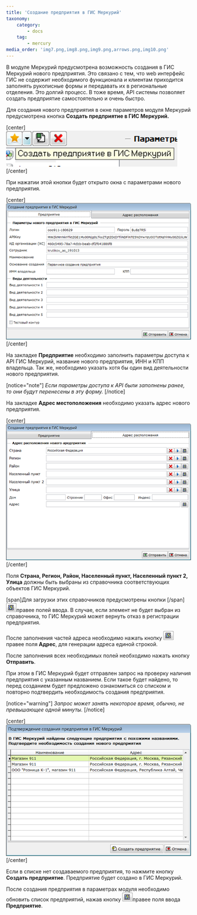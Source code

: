 ```yaml
---
title: 'Создание предприятия в ГИС Меркурий'
taxonomy:
    category:
        - docs
    tag:
        - mercury
media_order: 'img7.png,img8.png,img9.png,arrows.png,img10.png'
---
```


В модуле Меркурий предусмотрена возможность создания в ГИС Меркурий нового предприятия. Это связано с тем, что web интерфейс ГИС не содержит необходимого функционала и клиентам приходится заполнять рукописные формы и передавать их в региональные отделения. Это долгий процесс. В тоже время, API системы позволяет создать предприятие самостоятельно и очень быстро. 

Для создания нового предприятия в окне параметров модуля Меркурий предусмотрена кнопка **Создать предприятие в ГИС Меркурий.**

[center]
![](img7.png) 
[/center]

При нажатии этой кнопки будет открыто окна с параметрами нового предприятия.

[center]
![](img8.png)
[/center]

На закладке **Предприятие** необходимо заполнить параметры доступа к API ГИС Меркурий, название нового предприятия, ИНН и КПП владельца. Так же, необходимо указать хотя бы один вид деятельности нового предприятия. 

[notice="note"]
*Если параметры доступа к* *API* *были заполнены ранее, то они будут перенесены в эту форму.*
[/notice]

На закладке **Адрес местоположения** необходимо указать адрес нового предприятия.

[center]
![](img9.png)
[/center]

Поля **Страна, Регион, Район, Населенный пункт, Населенный пункт 2, Улица** должны быть выбраны из справочника соответствующих объектов ГИС Меркурий. 

[span]Для загрузки этих справочников предусмотрены кнопки [/span]![](arrows.png)правее полей ввода. В случае, если элемент не будет выбран из справочника, то ГИС Меркурий может вернуть отказ в регистрации предприятия. 

После заполнения частей адреса необходимо нажать кнопку ![](arrows.png)правее поля **Адрес**, для генерации адреса единой строкой.

После заполнения всех необходимых полей необходимо нажать кнопку **Отправить**.

При этом в ГИС Меркурий будет отправлен запрос на проверку наличия предприятия с указанным названием. Если такое будет найдено, то перед созданием будет предложено ознакомиться со списком и повторно подтвердить необходимость создания предприятия.

[notice="warning"]
*Запрос может занять некоторое время, обычно, не превышающее одной минуты.*
[/notice]

[center]
![](img10.png)
[/center]

Если в списке нет создаваемого предприятия, то нажмите кнопку **Создать предприятие**. Предприятие будет создано в ГИС Меркурий.

После создания предприятия в параметрах модуля необходимо обновить список предприятий, нажав кнопку ![](arrows.png)правее поля ввода **Предприятие**.
